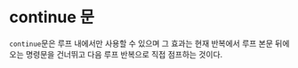 # continue 문

`continue`문은 루프 내에서만 사용할 수 있으며 그 효과는 현재 반복에서 루프 본문 뒤에 오는 명령문을 건너뛰고 다음 루프 반복으로 직접 점프하는 것이다. 


